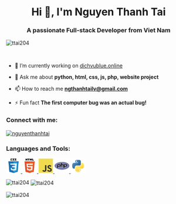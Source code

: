 <h1 align="center">Hi 👋, I'm Nguyen Thanh Tai</h1>
<h3 align="center">A passionate Full-stack Developer from Viet Nam</h3>

<p align="left"> <img src="https://komarev.com/ghpvc/?username=ttai204&label=Profile%20views&color=0e75b6&style=flat" alt="ttai204" /> </p>

<p align="left"> <a href="https://twitter.com/" target="blank"><img src="https://img.shields.io/twitter/follow/?logo=twitter&style=for-the-badge" alt="" /></a> </p>

- 🔭 I’m currently working on [dichvublue.online](https://dichvublue.online)

- 💬 Ask me about **python, html, css, js, php, website project**

- 📫 How to reach me **ngthanhtailv@gmail.com**

- ⚡ Fun fact **The first computer bug was an actual bug!**

<h3 align="left">Connect with me:</h3>
<p align="left">
<a href="https://fb.com/nguyenthanhtai" target="blank"><img align="center" src="https://raw.githubusercontent.com/rahuldkjain/github-profile-readme-generator/master/src/images/icons/Social/facebook.svg" alt="nguyenthanhtai" height="30" width="40" /></a>
</p>

<h3 align="left">Languages and Tools:</h3>
<p align="left"> <a href="https://www.w3schools.com/css/" target="_blank" rel="noreferrer"> <img src="https://raw.githubusercontent.com/devicons/devicon/master/icons/css3/css3-original-wordmark.svg" alt="css3" width="40" height="40"/> </a> <a href="https://www.w3.org/html/" target="_blank" rel="noreferrer"> <img src="https://raw.githubusercontent.com/devicons/devicon/master/icons/html5/html5-original-wordmark.svg" alt="html5" width="40" height="40"/> </a> <a href="https://developer.mozilla.org/en-US/docs/Web/JavaScript" target="_blank" rel="noreferrer"> <img src="https://raw.githubusercontent.com/devicons/devicon/master/icons/javascript/javascript-original.svg" alt="javascript" width="40" height="40"/> </a> <a href="https://www.php.net" target="_blank" rel="noreferrer"> <img src="https://raw.githubusercontent.com/devicons/devicon/master/icons/php/php-original.svg" alt="php" width="40" height="40"/> </a> <a href="https://www.python.org" target="_blank" rel="noreferrer"> <img src="https://raw.githubusercontent.com/devicons/devicon/master/icons/python/python-original.svg" alt="python" width="40" height="40"/> </a> </p>

<p><img align="left" src="https://github-readme-stats.vercel.app/api/top-langs?username=ttai204&show_icons=true&locale=en&layout=compact" alt="ttai204" /></p>

<p>&nbsp;<img align="center" src="https://github-readme-stats.vercel.app/api?username=ttai204&show_icons=true&locale=en" alt="ttai204" /></p>

<p><img align="center" src="https://github-readme-streak-stats.herokuapp.com/?user=ttai204&" alt="ttai204" /></p>
